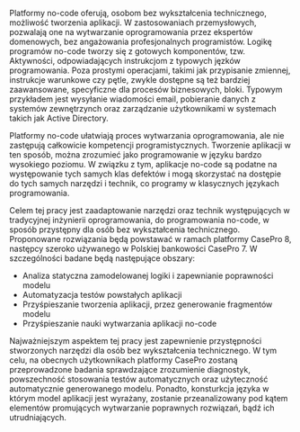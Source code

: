 Platformy no-code oferują, osobom bez wykształcenia technicznego, możliwość tworzenia aplikacji.
W zastosowaniach przemysłowych, pozwalają one na wytwarzanie oprogramowania przez ekspertów domenowych, bez angażowania profesjonalnych programistów.
Logikę programów no-code tworzy się z gotowych komponentów, tzw. Aktywności, odpowiadających instrukcjom z typowych jęzków programowania.
Poza prostymi operacjami, takimi jak przypisanie zmiennej, instrukcje warunkowe czy pętle, zwykle dostępne są też bardziej zaawansowane, specyficzne dla procesów biznesowych, bloki.
Typowym przykładem jest wysyłanie wiadomości email, pobieranie danych z systemów zewnętrzynch oraz zarządzanie użytkownikami w systemach takich jak Active Directory.

Platformy no-code ułatwiają proces wytwarzania oprogramowania, ale nie zastępują całkowicie kompetencji programistycznych.
Tworzenie aplikacji w ten sposób, można zrozumieć jako programowanie w języku bardzo wysokiego poziomu.
W związku z tym, aplikacje no-code są podatne na występowanie tych samych klas defektów i mogą skorzystać na dostępie do tych samych narzędzi i technik, co programy w klasycznych językach programowania.

Celem tej pracy jest zaadaptowanie narzędzi oraz technik występujących w tradycyjnej inżynierii oprogramowania, do programowania no-code, w sposób przystępny dla osób bez wykształcenia technicznego.
Proponowane rozwiązania będą powstawać w ramach platformy CasePro 8, następcy szeroko używanego w Polskiej bankowości CasePro 7.
W szczególności badane będą następujące obszary:
- Analiza statyczna zamodelowanej logiki i zapewnianie poprawności modelu
- Automatyzacja testów powstałych aplikacji
- Przyśpieszanie tworzenia aplikacji, przez generowanie fragmentów modelu
- Przyśpieszanie nauki wytwarzania aplikacji no-code

Najważniejszym aspektem tej pracy jest zapewnienie przystępności stworzonych narzędzi dla osób bez wykształcenia technicznego.
W tym celu, na obecnych użytkownikach platformy CasePro zostaną przeprowadzone badania sprawdzające zrozumienie diagnostyk, powszechność stosowania testów automatycznych oraz użyteczność automatycznie generowanego modelu.
Ponadto, konsturkcja języka w którym model aplikacji jest wyrażany, zostanie przeanalizowany pod kątem elementów promujących wytwarzanie poprawnych rozwiązań, bądź ich utrudniających.